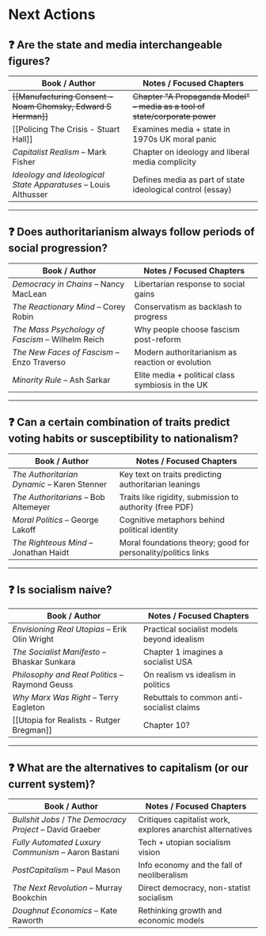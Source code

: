 # Next Actions

## ❓ Are the state and media interchangeable figures?

| Book / Author                                                  | Notes / Focused Chapters                                                    |
| -------------------------------------------------------------- | --------------------------------------------------------------------------- |
| ~~[[Manufacturing Consent - Noam Chomsky, Edward S Herman]]~~  | ~~Chapter "A Propaganda Model" – media as a tool of state/corporate power~~ |
| [[Policing The Crisis - Stuart Hall]]                          | Examines media + state in 1970s UK moral panic                              |
| *Capitalist Realism* – Mark Fisher                             | Chapter on ideology and liberal media complicity                            |
| *Ideology and Ideological State Apparatuses* – Louis Althusser | Defines media as part of state ideological control (essay)                  |

---

## ❓ Does authoritarianism always follow periods of social progression?

| Book / Author                                    | Notes / Focused Chapters                          |
| ------------------------------------------------ | ------------------------------------------------- |
| *Democracy in Chains* – Nancy MacLean            | Libertarian response to social gains              |
| *The Reactionary Mind* – Corey Robin             | Conservatism as backlash to progress              |
| *The Mass Psychology of Fascism* – Wilhelm Reich | Why people choose fascism post-reform             |
| *The New Faces of Fascism* – Enzo Traverso       | Modern authoritarianism as reaction or evolution  |
| *Minority Rule* – Ash Sarkar                     | Elite media + political class symbiosis in the UK |

---

## ❓ Can a certain combination of traits predict voting habits or susceptibility to nationalism?

| Book / Author                            | Notes / Focused Chapters |
|------------------------------------------|---------------------------|
| *The Authoritarian Dynamic* – Karen Stenner | Key text on traits predicting authoritarian leanings |
| *The Authoritarians* – Bob Altemeyer     | Traits like rigidity, submission to authority (free PDF) |
| *Moral Politics* – George Lakoff         | Cognitive metaphors behind political identity |
| *The Righteous Mind* – Jonathan Haidt    | Moral foundations theory; good for personality/politics links |

---

## ❓ Is socialism naive?

| Book / Author                                  | Notes / Focused Chapters                   |
| ---------------------------------------------- | ------------------------------------------ |
| *Envisioning Real Utopias* – Erik Olin Wright  | Practical socialist models beyond idealism |
| *The Socialist Manifesto* – Bhaskar Sunkara    | Chapter 1 imagines a socialist USA         |
| *Philosophy and Real Politics* – Raymond Geuss | On realism vs idealism in politics         |
| *Why Marx Was Right* – Terry Eagleton          | Rebuttals to common anti-socialist claims  |
| [[Utopia for Realists - Rutger Bregman]]       | Chapter 10?                                |

---

## ❓ What are the alternatives to capitalism (or our current system)?

| Book / Author                                             | Notes / Focused Chapters                                   |
| --------------------------------------------------------- | ---------------------------------------------------------- |
| *Bullshit Jobs* / *The Democracy Project* – David Graeber | Critiques capitalist work, explores anarchist alternatives |
| *Fully Automated Luxury Communism* – Aaron Bastani        | Tech + utopian socialism vision                            |
| *PostCapitalism* – Paul Mason                             | Info economy and the fall of neoliberalism                 |
| *The Next Revolution* – Murray Bookchin                   | Direct democracy, non-statist socialism                    |
| *Doughnut Economics* – Kate Raworth                       | Rethinking growth and economic models                      |
